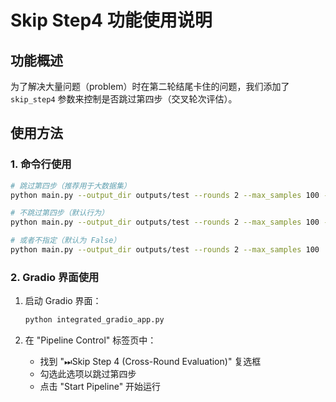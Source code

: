 # Skip Step4 功能使用说明

## 功能概述

为了解决大量问题（problem）时在第二轮结尾卡住的问题，我们添加了 `skip_step4` 参数来控制是否跳过第四步（交叉轮次评估）。

## 使用方法

### 1. 命令行使用

```bash
# 跳过第四步（推荐用于大数据集）
python main.py --output_dir outputs/test --rounds 2 --max_samples 100 --skip_step4 True

# 不跳过第四步（默认行为）
python main.py --output_dir outputs/test --rounds 2 --max_samples 100 --skip_step4 False

# 或者不指定（默认为 False）
python main.py --output_dir outputs/test --rounds 2 --max_samples 100
```

### 2. Gradio 界面使用

1. 启动 Gradio 界面：
   ```bash
   python integrated_gradio_app.py
   ```

2. 在 "Pipeline Control" 标签页中：
   - 找到 "⏭Skip Step 4 (Cross-Round Evaluation)" 复选框
   - 勾选此选项以跳过第四步
   - 点击 "Start Pipeline" 开始运行
